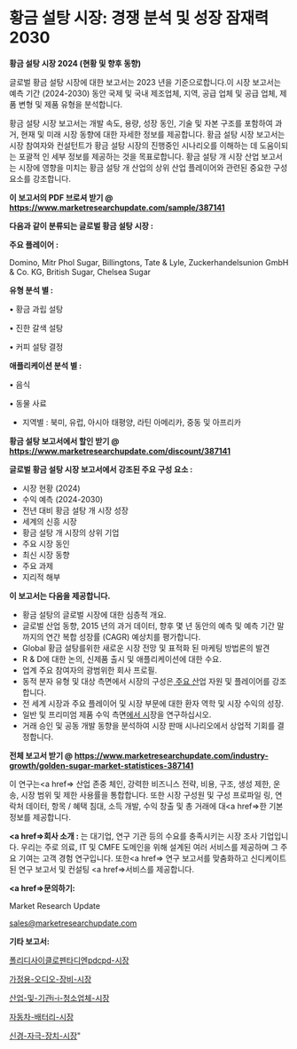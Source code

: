 # 황금 설탕 시장: 경쟁 분석 및 성장 잠재력 2030

<strong>황금 설탕 시장 2024 (현황 및 향후 동향)</strong>

글로벌 황금 설탕 시장에 대한 보고서는 2023 년을 기준으로합니다.이 시장 보고서는 예측 기간 (2024-2030) 동안 국제 및 국내 제조업체, 지역, 공급 업체 및 공급 업체, 제품 변형 및 제품 유형을 분석합니다.

황금 설탕 시장 보고서는 개발 속도, 용량, 성장 동인, 기술 및 자본 구조를 포함하여 과거, 현재 및 미래 시장 동향에 대한 자세한 정보를 제공합니다. 황금 설탕 시장 보고서는 시장 참여자와 컨설턴트가 황금 설탕 시장의 진행중인 시나리오를 이해하는 데 도움이되는 포괄적 인 세부 정보를 제공하는 것을 목표로합니다. 황금 설탕 개 시장 산업 보고서는 시장에 영향을 미치는 황금 설탕 개 산업의 상위 산업 플레이어와 관련된 중요한 구성 요소를 강조합니다.



<strong>이 보고서의 PDF 브로셔 받기 @ <a href=https://www.marketresearchupdate.com/sample/387141>https://www.marketresearchupdate.com/sample/387141</a></strong>



<strong>다음과 같이 분류되는 글로벌 황금 설탕 시장 :</strong>



<strong>주요 플레이어 :</strong>

Domino, Mitr Phol Sugar, Billingtons, Tate & Lyle, Zuckerhandelsunion GmbH & Co. KG, British Sugar, Chelsea Sugar



<strong>유형 분석 별 :</strong>

• 황금 과립 설탕

• 진한 갈색 설탕

• 커피 설탕 결정



<strong>애플리케이션 분석 별 :</strong>

• 음식

• 동물 사료

<ul>
  <li>지역별 : 북미, 유럽, 아시아 태평양, 라틴 아메리카, 중동 및 아프리카</li>
</ul>


<strong>황금 설탕 보고서에서 할인 받기 @ <a href=https://www.marketresearchupdate.com/discount/387141>https://www.marketresearchupdate.com/discount/387141</a></strong>



<strong>글로벌 황금 설탕 시장 보고서에서 강조된 주요 구성 요소 :</strong>
<ul>
  <li>시장 현황 (2024)</li>
  <li>수익 예측 (2024-2030)</li>
  <li>전년 대비 황금 설탕 개 시장 성장</li>
  <li>세계의 신흥 시장</li>
  <li>황금 설탕 개 시장의 상위 기업</li>
  <li>주요 시장 동인</li>
  <li>최신 시장 동향</li>
  <li>주요 과제</li>
  <li>지리적 해부</li>
</ul>


<strong>이 보고서는 다음을 제공합니다.</strong>
<ul>
  <li>황금 설탕의 글로벌 시장에 대한 심층적 개요.</li>
  <li>글로벌 산업 동향, 2015 년의 과거 데이터, 향후 몇 년 동안의 예측 및 예측 기간 말까지의 연간 복합 성장률 (CAGR) 예상치를 평가합니다.</li>
  <li>Global 황금 설탕를위한 새로운 시장 전망 및 표적화 된 마케팅 방법론의 발견</li>
  <li>R &amp; D에 대한 논의, 신제품 출시 및 애플리케이션에 대한 수요.</li>
  <li>업계 주요 참여자의 광범위한 회사 프로필.</li>
  <li>동적 분자 유형 및 대상 측면에서 시장의 구성은<a href=> 주요 산</a>업 자원 및 플레이어를 강조합니다.</li>
  <li>전 세계 시장과 주요 플레이어 및 시장 부문에 대한 환자 역학 및 시장 수익의 성장.</li>
  <li>일반 및 프리미엄 제품 수익 측면<a href=>에서 시</a>장을 연구하십시오.</li>
  <li>거래 승인 및 공동 개발 동향을 분석하여 시장 판매 시나리오에서 상업적 기회를 결정합니다.</li>
</ul>



<strong>전체 보고서 받기 @ <a href=https://www.marketresearchupdate.com/industry-growth/golden-sugar-market-statistices-387141>https://www.marketresearchupdate.com/industry-growth/golden-sugar-market-statistices-387141</a></strong>

이 연구는<a href=> 산업 존중</a> 체인, 강력한 비즈니스 전략, 비용, 구조, 생성 제한, 운송, 시장 범위 및 제한 사용률을 통합합니다. 또한 시장 구성원 및 구성 프로파일 링, 연락처 데이터, 항목 / 혜택 침대, 소득 개발, 수익 창출 및 총 거래에 대<a href=>한 기본 </a>정보를 제공합니다.



<strong><a href=>회사 소</a>개 :</strong>
는 대기업, 연구 기관 등의 수요를 충족시키는 시장 조사 기업입니다. 우리는 주로 의료, IT 및 CMFE 도메인을 위해 설계된 여러 서비스를 제공하며 그 주요 기여는 고객 경험 연구입니다. 또한<a href=> 연구 보</a>고서를 맞춤화하고 신디케이트 된 연구 보고서 및 컨설팅 <a href=>서비스</a>를 제공합니다.



<strong><a href=>문의하기:</a></strong>

Market Research Update

sales@marketresearchupdate.com



<strong>기타 보고서:</strong>

<a href=https://www.linkedin.com/pulse/폴리디사이클로펜타디엔pdcpd-시장-현재-및-미래-성장-2029-isdailynews/>폴리디사이클로펜타디엔pdcpd-시장</a>

<a href=https://www.linkedin.com/pulse/가정용-오디오-장비-시장-규모-및-성장-2023-analytics-avenue-adventures-24-ana-an4wf/>가정용-오디오-장비-시장</a>

<a href=https://www.linkedin.com/pulse/산업-및-기관i-i-청소업체-시장-진입-전략-위험-평가2029년-khbpf/>산업-및-기관i-i-청소업체-시장</a>

<a href=https://www.linkedin.com/pulse/자동차-배터리-시장-동향-및-성장-전망-trend-tracking-tips-360-analysis-zpbof/>자동차-배터리-시장</a>

<a href=https://www.linkedin.com/pulse/신경-자극-장치-시장-규모-및-성장-2023-isdailynews-nvizf/>신경-자극-장치-시장</a>"
